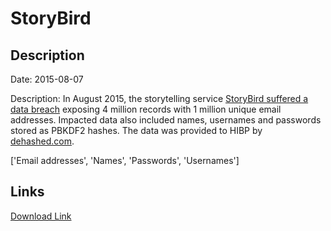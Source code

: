 # StoryBird

## Description

Date: 2015-08-07

Description:
In August 2015, the storytelling service <a href="https://www.zdnet.com/article/hacker-puts-up-for-sale-third-round-of-hacked-databases-on-the-dark-web/" target="_blank" rel="noopener">StoryBird suffered a data breach</a> exposing 4 million records with 1 million unique email addresses. Impacted data also included names, usernames and passwords stored as PBKDF2 hashes. The data was provided to HIBP by <a href="https://dehashed.com/" target="_blank" rel="noopener">dehashed.com</a>.


['Email addresses', 'Names', 'Passwords', 'Usernames']

## Links

[Download Link](https://link-to.net/1229997/124.1022335830787/dynamic/?r=aHR0cHM6Ly93d3cubWVkaWFmaXJlLmNvbS92aWV3L0xpSnhzaFc3WTJHRjlRMS9zdG9yeWJpcmQuY29tL2ZpbGU=)